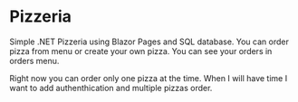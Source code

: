 # Pizzeria
Simple .NET Pizzeria using Blazor Pages and SQL database. You can order pizza from menu or create your own pizza. You can see your orders in orders menu.

Right now you can order only one pizza at the time. When I will have time I want to add authenthication and multiple pizzas order.
